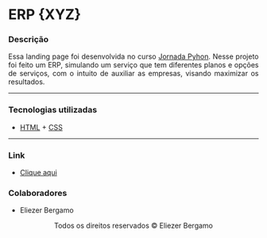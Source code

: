 <h1>ERP {XYZ}</h1>

<section>
  <div>
    <h3>Descrição</h3>
    <p align="justify">
      Essa landing page foi desenvolvida no curso <a href="https://pythonacademy.com.br/">Jornada Pyhon</a>.
      Nesse projeto foi feito um ERP, simulando um serviço que tem diferentes planos e opções de serviços,
      com o intuito de auxiliar as empresas, visando maximizar os resultados.
    </p>
  </div><hr>
  
  <div>
    <h3>Tecnologias utilizadas</h3>
    <ul>
      <li>
        <a href="https://developer.mozilla.org/pt-BR/docs/Web/HTML">HTML</a> + <a href="https://developer.mozilla.org/pt-BR/docs/Web/CSS">CSS</a>
      </li>
    </ul>
  </div><hr>

  <div>
    <h3>Link</h3>
    <ul>
      <li>
        <a href="https://eliezerbergamo.github.io/ERP-XYZ/">Clique aqui</a>
      </li>
    </ul>
  </div>

  <div>
    <h3>Colaboradores</h3>
    <ul>
      <li>
        Eliezer Bergamo
      </li>
    </ul>
  </div>
</section>

<footer>
  <p align="center">Todos os direitos reservados &copy Eliezer Bergamo</p>
</footer>
